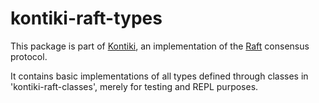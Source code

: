 kontiki-raft-types
==================
This package is part of [Kontiki], an implementation of the [Raft] consensus
protocol.

It contains basic implementations of all types defined through classes in
'kontiki-raft-classes', merely for testing and REPL purposes.

[Kontiki]: https://github.com/NicolasT/kontiki
[Raft]: https://raft.github.io
